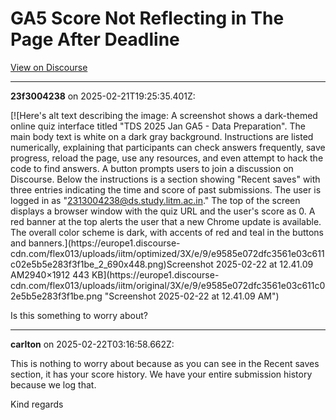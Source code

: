 # GA5 Score Not Reflecting in The Page After Deadline

[View on Discourse](https://discourse.onlinedegree.iitm.ac.in/t/ga5-score-not-reflecting-in-the-page-after-deadline/168017)

---
**23f3004238** on 2025-02-21T19:25:35.401Z:

[![Here's alt text describing the image: A screenshot shows a dark-themed
online quiz interface titled "TDS 2025 Jan GA5 - Data Preparation". The main
body text is white on a dark gray background. Instructions are listed
numerically, explaining that participants can check answers frequently, save
progress, reload the page, use any resources, and even attempt to hack the
code to find answers. A button prompts users to join a discussion on
Discourse. Below the instructions is a section showing "Recent saves" with
three entries indicating the time and score of past submissions. The user is
logged in as "2313004238@ds.study.litm.ac.in." The top of the screen displays
a browser window with the quiz URL and the user's score as 0. A red banner at
the top alerts the user that a new Chrome update is available. The overall
color scheme is dark, with accents of red and teal in the buttons and
banners.](https://europe1.discourse-
cdn.com/flex013/uploads/iitm/optimized/3X/e/9/e9585e072dfc3561e03c611c02e5b5e283f3f1be_2_690x448.png)Screenshot
2025-02-22 at 12.41.09 AM2940×1912 443 KB](https://europe1.discourse-
cdn.com/flex013/uploads/iitm/original/3X/e/9/e9585e072dfc3561e03c611c02e5b5e283f3f1be.png
"Screenshot 2025-02-22 at 12.41.09 AM")

Is this something to worry about?



---
**carlton** on 2025-02-22T03:16:58.662Z:

This is nothing to worry about because as you can see in the Recent saves
section, it has your score history. We have your entire submission history
because we log that.

Kind regards




